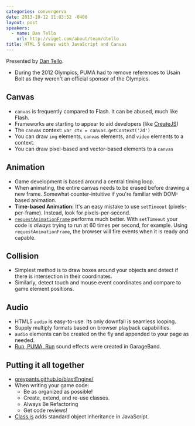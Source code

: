 ```yaml
---
categories: convergerva
date: 2013-10-12 11:03:52 -0400
layout: post
speakers:
  - name: Dan Tello
    url: http://viget.com/about/team/dtello
title: HTML 5 Games with JavaScript and Canvas
---
```


Presented by [Dan Tello](http://viget.com/about/team/dtello).

- During the 2012 Olympics, PUMA had to remove references to Usain Bolt as they weren't an official sponsor of the Olympics.


## Canvas

- `canvas` is frequently compared to Flash. It can be abused, much like Flash.
- Frameworks are starting to appear to aid developers (like [CreateJS](http://www.createjs.com/))
- The `canvas` context: `var ctx = canvas.getContext('2d')`
- You can draw `img` elements, `canvas` elements, and `video` elements to a context.
- You can draw pixel-based and vector-based elements to a `canvas`


## Animation

- Game development is based around a central timing loop.
- When animating, the entire canvas needs to be erased before drawing a new frame. Somewhat counter-intuitive if you're familiar with DOM-based animation.
- **Time-based Animation:** It's an easy mistake to use `setTimeout` (pixels-per-frame). Instead, look for pixels-per-second.
- [`requestAnimationFrame`](https://developer.mozilla.org/en-US/docs/Web/API/window.requestAnimationFrame) performs much better. With `setTimeout` your code is _always_ trying to run at 60 times per second, for example. Using `requestAnimationFrame`, the browser will fire events when it is ready and capable.


## Collision

- Simplest method is to draw boxes around your objects and detect if there is intersection in their coordinates.
- Similarly, detect touch and mouse event coordinates and compare to game element positions.


## Audio

- HTML5 `audio` is easy-to-use. Its only downfall is seamless looping.
- Supply multiply formats based on browser playback capabilities.
- `audio` elements can be created on the fly and appended to your page as needed.
- [Run, PUMA, Run](http://www.puma.com/runpumarun) sound effects were created in GarageBand.


## Putting it all together

- [greypants.github.io/blastEngine/](http://greypants.github.io/blastEngine/)
- When writing your game code:
	- Be as organized as possible!
	- Create, extend, and re-use classes.
	- Always Be Refactoring
	- Get code reviews!
- [Class.js](https://github.com/rauschma/class-js) adds standard object inheritance in JavaScript.